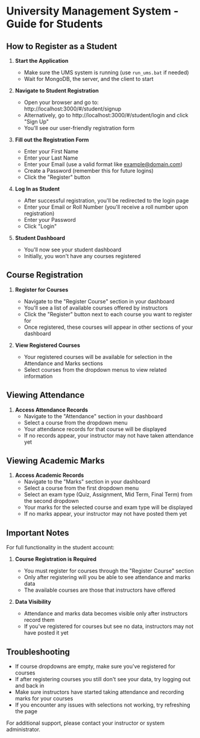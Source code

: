 # University Management System - Guide for Students

## How to Register as a Student

1. **Start the Application**
   - Make sure the UMS system is running (use `run_ums.bat` if needed)
   - Wait for MongoDB, the server, and the client to start

2. **Navigate to Student Registration**
   - Open your browser and go to: http://localhost:3000/#/student/signup
   - Alternatively, go to http://localhost:3000/#/student/login and click "Sign Up"
   - You'll see our user-friendly registration form

3. **Fill out the Registration Form**
   - Enter your First Name
   - Enter your Last Name
   - Enter your Email (use a valid format like example@domain.com)
   - Create a Password (remember this for future logins)
   - Click the "Register" button

4. **Log In as Student**
   - After successful registration, you'll be redirected to the login page
   - Enter your Email or Roll Number (you'll receive a roll number upon registration)
   - Enter your Password
   - Click "Login"

5. **Student Dashboard**
   - You'll now see your student dashboard
   - Initially, you won't have any courses registered

## Course Registration

1. **Register for Courses**
   - Navigate to the "Register Course" section in your dashboard
   - You'll see a list of available courses offered by instructors
   - Click the "Register" button next to each course you want to register for
   - Once registered, these courses will appear in other sections of your dashboard

2. **View Registered Courses**
   - Your registered courses will be available for selection in the Attendance and Marks sections
   - Select courses from the dropdown menus to view related information

## Viewing Attendance

1. **Access Attendance Records**
   - Navigate to the "Attendance" section in your dashboard
   - Select a course from the dropdown menu
   - Your attendance records for that course will be displayed
   - If no records appear, your instructor may not have taken attendance yet

## Viewing Academic Marks

1. **Access Academic Records**
   - Navigate to the "Marks" section in your dashboard
   - Select a course from the first dropdown menu
   - Select an exam type (Quiz, Assignment, Mid Term, Final Term) from the second dropdown
   - Your marks for the selected course and exam type will be displayed
   - If no marks appear, your instructor may not have posted them yet

## Important Notes

For full functionality in the student account:

1. **Course Registration is Required**
   - You must register for courses through the "Register Course" section
   - Only after registering will you be able to see attendance and marks data
   - The available courses are those that instructors have offered

2. **Data Visibility**
   - Attendance and marks data becomes visible only after instructors record them
   - If you've registered for courses but see no data, instructors may not have posted it yet

## Troubleshooting

- If course dropdowns are empty, make sure you've registered for courses
- If after registering courses you still don't see your data, try logging out and back in
- Make sure instructors have started taking attendance and recording marks for your courses
- If you encounter any issues with selections not working, try refreshing the page

For additional support, please contact your instructor or system administrator.
